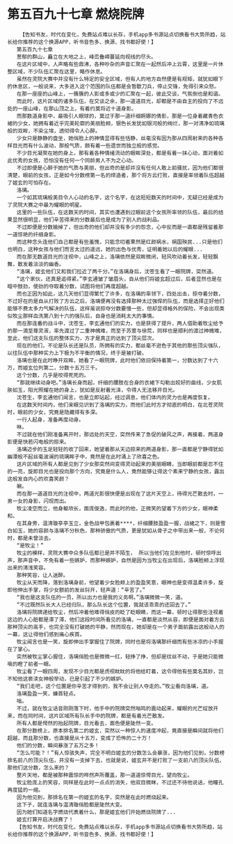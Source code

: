 # 第五百九十七章 燃烧院牌
        【告知书友，时代在变化，免费站点难以长存，手机app多书源站点切换看书大势所趋，站长给你推荐的这个换源APP，听书音色多、换源、找书都好使！】
       第五百九十七章
       葱郁的群山，矗立在大地之上，峰峦叠嶂蔓延向视线的尽头。
       在这片区域中，人声略有些鼎沸，各种吵杂的声音汇聚在一起然后冲上云霄，这里是一片休整区域，不少队伍汇聚在这里，略作休息。
       虽然在灵院大赛中并没有什么特定的安全区域，但有人的地方自然便是有规矩，就犹如眼下的休息区，一般说来，大多进入这个范围的队伍都是会暂歇刀兵，停止交锋，免得引来众怒。
       在那一座座的山峰上，一簇簇的人影或多或少的汇聚在一起，彼此交谈，气氛倒也是和谐。
       而此时，这片区域的诸多队伍，在交谈之余，那一道道目光，却都是不由自主的投向了不远处的一座山峰，在那山顶之上，有着约莫将近十道身影。
       而那数道身影中，最吸引人眼球的，莫过于那一道纤细婀娜的倩影，那是一位身着藏青色衣裙的少女，她拥有着近乎完美轮廓的美丽脸颊，银色长发犹如银河般的绚烂，那一对清净如琉璃般的双眸，不染尘埃，透彻得令人心醉。
       少女只是静静的盘坐，她俏脸上的神情显得有些恬静，丝毫没有因为那从四周射来的各种各样目光而有什么波动，那般气质，颇有着一些遗世而独立般的感觉。
       不少目光凝聚在她的身上，那有着各种情绪流动的眼眸深处，都是有着一抹心动，面对着如此优秀的女孩，恐怕没有任何一个同龄男人不为之心动。
       不过即便是心醉于她的气质与美丽，但出奇的是却并没有任何人敢上前骚扰，因为他们都很清楚，眼前的女孩，正是如今分数榜第一名的缔造者，那个将方云打败，直接是率领着队伍超越了姬玄的可怕存在。
       洛璃。
       一个如其琉璃般美目令人心动的名字，这个名字，在这短短数天的时间中，无疑已经是成为了灵院大赛之中最为耀眼的明星。
       这里的一些队伍，在这数天的时间，其实也遭遇到过眼前这个女孩所率领的队伍，最后的结果显然很明显，他们辛苦得来的分数最后也是成为了别人的战利品。
       不过即便是分数输掉了，但出奇的他们却并没有多少的怨念，心中反而是一直都是残留着那一道惊艳的纤细身影。
       而这种念头连他们自己都是有些羞愧，只能念叨着果然是红颜祸水，祸国殃民...只是他们也明白，这种女孩与他们而言太过的遥远，她的出色与优秀，证明着她以后的耀眼...
       而在那无数道目光的注视中，山峰之上，洛璃依然是双眸微闭，轻风吹动着长发，轻轻飘舞，散发着淡淡的幽香。
       “洛璃，姬玄他们又和我们拉近了两千分。”在洛璃身后，沈苍生看了一眼院牌，突然道。
       “这个家伙，还真是追得紧。”李玄通皱了皱眉头，自从他们将姬玄超过后，后者显然也是在暗中鼓劲，使劲的夺取着分数，试图将他们再度超越。
       而也正因为如此，这几天他们显得繁忙了许多，在洛璃的率领下，四处出击，掠夺着分数，不过好在的是自从打败了方云之后，洛璃便再没有选择那种太过强悍的队伍，而是选择正好他们能够不费太多力气解决的队伍，这样虽说掠夺分数要慢一些，但却显得格外的保险，不会出现类似牧尘那样血洗第八到十六的强队后，自身也是消耗太大的事情。
       而在那连番的战斗中，沈苍生，李玄通他们的实力，也是获得了提升，两人借助着牧尘给予的那一滴至尊灵液，率先渡过了二重神魄难，而至于苏萱与徐荒，同样也是顺利的渡过神魄难，至此，他们这支队伍的整体实力，方才是真正的达到了顶尖层次。
       现在的他们，不论是队长还是队员，所拥有的实力，都丝毫不逊色于其他的那些顶尖强队，以往队伍中那种实力上下极为不平衡的情况，终于是被打破。
       洛璃也是在此时睁开双眸，她看了一眼院牌，此时他们依旧保持着第一，分数达到了十六万，而姬玄位列第二，分数十五万三千。
       这个分数，几乎是咬得死死的。
       “那就继续动身吧。”洛璃长身而起，纤细的腰肢在合身的衣裙下勾勒出姣好的曲线，少女肌肤如玉，阳光照耀在她的身上，犹如是反射着光泽，令得人无法移开目光。
       沈苍生，李玄通他们闻言，也是立即站起，经过调息，他们体内的灵力也是再度恢复。
       在这数天时间内，他们亲眼见识到了洛璃的实力，而他们此时方才彻底的明白，在北苍灵院时，眼前的少女，究竟是隐藏得有多深。
       一行人起身，准备再度动身。
       咻。
       不过就在他们刚准备离开时，那远处的天空，突然传来了急促的破风之声，再接着，两道身影便是快若闪电般的掠来。
       洛璃迈步的玉足轻轻的收了回来，她望着那从天边掠来的两道身影，那一直都是宁静得犹如幽潭般不起丝毫波澜的琉璃眸子中，竟然是在此时涌上了欣喜之色。
       这片区域的所有人都是见到了少女那突然间变得灵动起来的美丽眼睛，当即眼前都是忍不住的一亮，旋即目光也是投向那个方向，究竟是什么人，竟然能够让得这个素来宁静的女孩，露出这般发自内心的欢喜笑颜？
       唰。
       而在那一道道目光的注视中，两道光影很快便是出现在了这片天空上，待得光芒散去时，一男一女的身影，闪现而出。
       牧尘凌空而立，他身躯欣长，面庞俊逸，而此时的他，正微笑的望着下方的少女，眼神柔和。
       在其身旁，温清璇亭亭玉立，金色战甲包裹着****，纤细腰肢盈盈一握，战裙之下，则是雪白如玉，她的容颜与洛璃不分秋色，那种骄傲的气质，更是犹如从骨子之中带出来一般，不论何时，都是未曾淡去。
       “是牧尘！”
       牧尘的模样，灵院大赛中众多队伍都已是并不陌生， 所以当他们在见到他时，顿时惊呼出声，那声音中，不免有着一些嫉妒，而那种嫉妒，自然是因为当牧尘在出现后，洛璃脸颊上浮现出来的清浅笑容。
       那种笑容，让人迷醉。
       牧尘从天而降，落到洛璃身前，他望着少女脸颊上的盈盈笑意，眼神也是变得温柔许多，旋即他伸出手掌，将少女额前的发丝锊开，轻声道：“辛苦了。”
       “我也是这支队伍的一员，所以出力也是我的义务啊。”洛璃微微一笑，道。
       “不过既然队长大人已经归队，那么队长这个位置，我就该乖乖的还回去了。”
       洛璃将院牌递给牧尘，然后冲着他难得俏皮的眨了眨眼睛，而这一幕，顿时让得那些注视着这边的人心脏都是滞了滞，他们这段时间所看见的洛璃，一直都是淡然从容，即便是面对着方云那种顶尖的高手，也完全没有打破她的平静，然而现在，她却是在一个男子面前露出这般动人的一幕，这让得他们感到痛心疾首。
       牧尘闻言也是一笑，旋即伸出手掌握住了院牌，同时也是将洛璃那纤细而有些冰凉的小手握在了掌心。
       突然被牧尘掌心握住，洛璃俏脸也是微微一红，轻挣了挣，但却是纹丝不动，于是她只能微嗔的瞪了前者一眼。
       牧尘看了一眼四周，发现不少目光都是虎视眈眈的将他给盯着，这令得他有些莫名其妙，岂不知他这亵渎女神般举动，已是引起了不少的嫉妒。
       “我们走吧，这个位置是你辛苦才得到的，我不会让别人夺走的。”牧尘看向洛璃，道。
       洛璃盈盈一笑，螓首轻点。
       嗡。
       不过，就在牧尘话音刚刚落下时，他手中的院牌突然嗡鸣的震动起来，耀眼的光芒绽放开来，而在同时间，这片区域所有队长手中的院牌，都是有着光芒散发。
       所有人都是愕然的抬起院牌，目光看去，面色便是陡然一变。
       在那分数榜上，原本排名第二的姬玄，突然以一种惊人的速度冲起，竟直接是瞬间就将他们超越，而且那分数，也直接是从十五万，变成了恐怖的二十万！
       他们的分数，瞬间暴涨了五万之多！
       “怎么可能？！”有人惊骇失声，完全不明白姬玄的分数怎么会暴涨，因为他们见到，分数榜排名前八的顶尖队伍，并没有一支掉下去，也就是说，姬玄并不是打败了一支前八的顶尖队伍，那他们这分数，怎么来的？
       整片天地，都是被那种震惊的哗然声所覆盖，那一道道惊愕目光，望向牧尘。
       牧尘脸庞上的笑容，同样是在此时一点点的消失，他双目微眯，不过还不待他说话，他瞳孔再度猛的一缩。
       因为他见到，那排名在第一的姬玄的名字，突然是在此时燃烧起来。
       这下子，就连洛璃与温清璇俏脸都是陡然大变。
       因为她们知道名字燃烧代表着什么，那是姬玄他们开始燃烧院牌了...
       姬玄打算开启决战赛了！
       【告知书友，时代在变化，免费站点难以长存，手机app多书源站点切换看书大势所趋，站长给你推荐的这个换源APP，听书音色多、换源、找书都好使！】